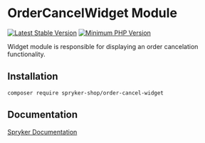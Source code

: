 # OrderCancelWidget Module
[![Latest Stable Version](https://poser.pugx.org/spryker-shop/order-cancel-widget/v/stable.svg)](https://packagist.org/packages/spryker-shop/order-cancel-widget)
[![Minimum PHP Version](https://img.shields.io/badge/php-%3E%3D%207.4-8892BF.svg)](https://php.net/)

Widget module is responsible for displaying an order cancelation functionality.

## Installation

```
composer require spryker-shop/order-cancel-widget
```

## Documentation

[Spryker Documentation](https://academy.spryker.com/developing_with_spryker/module_guide/modules.html)
